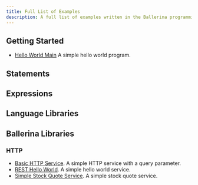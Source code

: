 ```yaml
---
title: Full List of Examples
description: A full list of examples written in the Ballerina programming language.
---
```


## Getting Started

* [Hello World Main](/samples/short/1_basic/hello_world_main) A simple hello world program.

## Statements


## Expressions


## Language Libraries

## Ballerina Libraries

### HTTP

* [Basic HTTP Service](/samples/short/7_http/basic_http_service/). A simple HTTP service with a query parameter.
* [REST Hello World](/samples/mock/helloworldservice/). A simple hello world service. 
* [Simple Stock Quote Service](/samples/mock/simplestockquoteservice/). A simple stock quote service.
